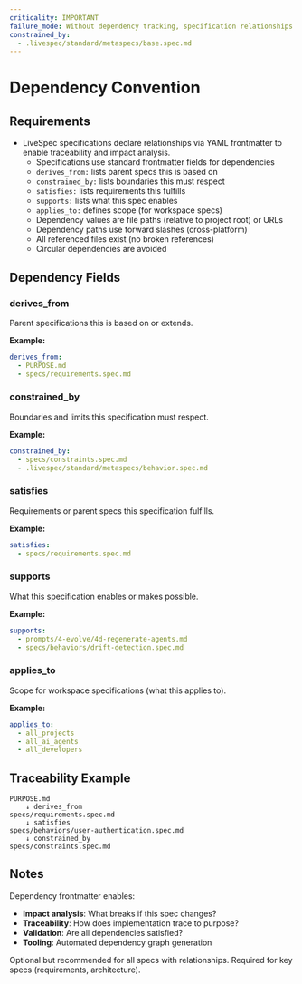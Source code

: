 ```yaml
---
criticality: IMPORTANT
failure_mode: Without dependency tracking, specification relationships become implicit and unverifiable
constrained_by:
  - .livespec/standard/metaspecs/base.spec.md
---
```


# Dependency Convention

## Requirements
- LiveSpec specifications declare relationships via YAML frontmatter to enable traceability and impact analysis.
  - Specifications use standard frontmatter fields for dependencies
  - `derives_from:` lists parent specs this is based on
  - `constrained_by:` lists boundaries this must respect
  - `satisfies:` lists requirements this fulfills
  - `supports:` lists what this spec enables
  - `applies_to:` defines scope (for workspace specs)
  - Dependency values are file paths (relative to project root) or URLs
  - Dependency paths use forward slashes (cross-platform)
  - All referenced files exist (no broken references)
  - Circular dependencies are avoided

## Dependency Fields

### derives_from
Parent specifications this is based on or extends.

**Example:**
```yaml
derives_from:
  - PURPOSE.md
  - specs/requirements.spec.md
```

### constrained_by
Boundaries and limits this specification must respect.

**Example:**
```yaml
constrained_by:
  - specs/constraints.spec.md
  - .livespec/standard/metaspecs/behavior.spec.md
```

### satisfies
Requirements or parent specs this specification fulfills.

**Example:**
```yaml
satisfies:
  - specs/requirements.spec.md
```

### supports
What this specification enables or makes possible.

**Example:**
```yaml
supports:
  - prompts/4-evolve/4d-regenerate-agents.md
  - specs/behaviors/drift-detection.spec.md
```

### applies_to
Scope for workspace specifications (what this applies to).

**Example:**
```yaml
applies_to:
  - all_projects
  - all_ai_agents
  - all_developers
```

## Traceability Example

```
PURPOSE.md
    ↓ derives_from
specs/requirements.spec.md
    ↓ satisfies
specs/behaviors/user-authentication.spec.md
    ↓ constrained_by
specs/constraints.spec.md
```

## Notes

Dependency frontmatter enables:
- **Impact analysis**: What breaks if this spec changes?
- **Traceability**: How does implementation trace to purpose?
- **Validation**: Are all dependencies satisfied?
- **Tooling**: Automated dependency graph generation

Optional but recommended for all specs with relationships. Required for key specs (requirements, architecture).
